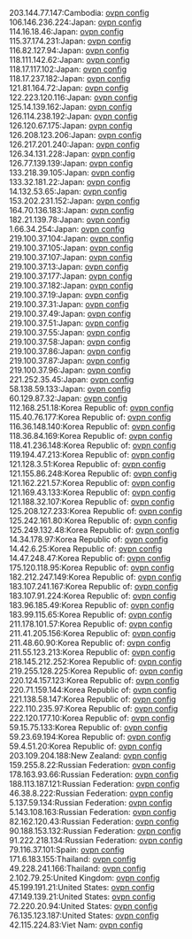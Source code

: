 203.144.77.147:Cambodia: [ovpn config](vpn/203_144_77_147.ovpn)  
106.146.236.224:Japan: [ovpn config](vpn/106_146_236_224.ovpn)  
114.16.18.46:Japan: [ovpn config](vpn/114_16_18_46.ovpn)  
115.37.174.231:Japan: [ovpn config](vpn/115_37_174_231.ovpn)  
116.82.127.94:Japan: [ovpn config](vpn/116_82_127_94.ovpn)  
118.111.142.62:Japan: [ovpn config](vpn/118_111_142_62.ovpn)  
118.17.117.102:Japan: [ovpn config](vpn/118_17_117_102.ovpn)  
118.17.237.182:Japan: [ovpn config](vpn/118_17_237_182.ovpn)  
121.81.164.72:Japan: [ovpn config](vpn/121_81_164_72.ovpn)  
122.223.120.116:Japan: [ovpn config](vpn/122_223_120_116.ovpn)  
125.14.139.162:Japan: [ovpn config](vpn/125_14_139_162.ovpn)  
126.114.238.192:Japan: [ovpn config](vpn/126_114_238_192.ovpn)  
126.120.67.175:Japan: [ovpn config](vpn/126_120_67_175.ovpn)  
126.208.123.206:Japan: [ovpn config](vpn/126_208_123_206.ovpn)  
126.217.201.240:Japan: [ovpn config](vpn/126_217_201_240.ovpn)  
126.34.131.228:Japan: [ovpn config](vpn/126_34_131_228.ovpn)  
126.77.139.139:Japan: [ovpn config](vpn/126_77_139_139.ovpn)  
133.218.39.105:Japan: [ovpn config](vpn/133_218_39_105.ovpn)  
133.32.181.22:Japan: [ovpn config](vpn/133_32_181_22.ovpn)  
14.132.53.65:Japan: [ovpn config](vpn/14_132_53_65.ovpn)  
153.202.231.152:Japan: [ovpn config](vpn/153_202_231_152.ovpn)  
164.70.136.183:Japan: [ovpn config](vpn/164_70_136_183.ovpn)  
182.21.139.78:Japan: [ovpn config](vpn/182_21_139_78.ovpn)  
1.66.34.254:Japan: [ovpn config](vpn/1_66_34_254.ovpn)  
219.100.37.104:Japan: [ovpn config](vpn/219_100_37_104.ovpn)  
219.100.37.105:Japan: [ovpn config](vpn/219_100_37_105.ovpn)  
219.100.37.107:Japan: [ovpn config](vpn/219_100_37_107.ovpn)  
219.100.37.13:Japan: [ovpn config](vpn/219_100_37_13.ovpn)  
219.100.37.177:Japan: [ovpn config](vpn/219_100_37_177.ovpn)  
219.100.37.182:Japan: [ovpn config](vpn/219_100_37_182.ovpn)  
219.100.37.19:Japan: [ovpn config](vpn/219_100_37_19.ovpn)  
219.100.37.31:Japan: [ovpn config](vpn/219_100_37_31.ovpn)  
219.100.37.49:Japan: [ovpn config](vpn/219_100_37_49.ovpn)  
219.100.37.51:Japan: [ovpn config](vpn/219_100_37_51.ovpn)  
219.100.37.55:Japan: [ovpn config](vpn/219_100_37_55.ovpn)  
219.100.37.58:Japan: [ovpn config](vpn/219_100_37_58.ovpn)  
219.100.37.86:Japan: [ovpn config](vpn/219_100_37_86.ovpn)  
219.100.37.87:Japan: [ovpn config](vpn/219_100_37_87.ovpn)  
219.100.37.96:Japan: [ovpn config](vpn/219_100_37_96.ovpn)  
221.252.35.45:Japan: [ovpn config](vpn/221_252_35_45.ovpn)  
58.138.59.133:Japan: [ovpn config](vpn/58_138_59_133.ovpn)  
60.129.87.32:Japan: [ovpn config](vpn/60_129_87_32.ovpn)  
112.168.251.18:Korea Republic of: [ovpn config](vpn/112_168_251_18.ovpn)  
115.40.76.177:Korea Republic of: [ovpn config](vpn/115_40_76_177.ovpn)  
116.36.148.140:Korea Republic of: [ovpn config](vpn/116_36_148_140.ovpn)  
118.36.84.169:Korea Republic of: [ovpn config](vpn/118_36_84_169.ovpn)  
118.41.236.148:Korea Republic of: [ovpn config](vpn/118_41_236_148.ovpn)  
119.194.47.213:Korea Republic of: [ovpn config](vpn/119_194_47_213.ovpn)  
121.128.3.51:Korea Republic of: [ovpn config](vpn/121_128_3_51.ovpn)  
121.155.86.248:Korea Republic of: [ovpn config](vpn/121_155_86_248.ovpn)  
121.162.221.57:Korea Republic of: [ovpn config](vpn/121_162_221_57.ovpn)  
121.169.43.133:Korea Republic of: [ovpn config](vpn/121_169_43_133.ovpn)  
121.188.32.107:Korea Republic of: [ovpn config](vpn/121_188_32_107.ovpn)  
125.208.127.233:Korea Republic of: [ovpn config](vpn/125_208_127_233.ovpn)  
125.242.161.80:Korea Republic of: [ovpn config](vpn/125_242_161_80.ovpn)  
125.249.132.48:Korea Republic of: [ovpn config](vpn/125_249_132_48.ovpn)  
14.34.178.97:Korea Republic of: [ovpn config](vpn/14_34_178_97.ovpn)  
14.42.6.25:Korea Republic of: [ovpn config](vpn/14_42_6_25.ovpn)  
14.47.248.47:Korea Republic of: [ovpn config](vpn/14_47_248_47.ovpn)  
175.120.118.95:Korea Republic of: [ovpn config](vpn/175_120_118_95.ovpn)  
182.212.247.149:Korea Republic of: [ovpn config](vpn/182_212_247_149.ovpn)  
183.107.241.167:Korea Republic of: [ovpn config](vpn/183_107_241_167.ovpn)  
183.107.91.224:Korea Republic of: [ovpn config](vpn/183_107_91_224.ovpn)  
183.96.185.49:Korea Republic of: [ovpn config](vpn/183_96_185_49.ovpn)  
183.99.115.65:Korea Republic of: [ovpn config](vpn/183_99_115_65.ovpn)  
211.178.101.57:Korea Republic of: [ovpn config](vpn/211_178_101_57.ovpn)  
211.41.205.156:Korea Republic of: [ovpn config](vpn/211_41_205_156.ovpn)  
211.48.60.90:Korea Republic of: [ovpn config](vpn/211_48_60_90.ovpn)  
211.55.123.213:Korea Republic of: [ovpn config](vpn/211_55_123_213.ovpn)  
218.145.212.252:Korea Republic of: [ovpn config](vpn/218_145_212_252.ovpn)  
219.255.128.225:Korea Republic of: [ovpn config](vpn/219_255_128_225.ovpn)  
220.124.157.123:Korea Republic of: [ovpn config](vpn/220_124_157_123.ovpn)  
220.71.159.144:Korea Republic of: [ovpn config](vpn/220_71_159_144.ovpn)  
221.138.58.147:Korea Republic of: [ovpn config](vpn/221_138_58_147.ovpn)  
222.110.235.97:Korea Republic of: [ovpn config](vpn/222_110_235_97.ovpn)  
222.120.177.10:Korea Republic of: [ovpn config](vpn/222_120_177_10.ovpn)  
59.15.75.133:Korea Republic of: [ovpn config](vpn/59_15_75_133.ovpn)  
59.23.69.194:Korea Republic of: [ovpn config](vpn/59_23_69_194.ovpn)  
59.4.51.20:Korea Republic of: [ovpn config](vpn/59_4_51_20.ovpn)  
203.109.204.188:New Zealand: [ovpn config](vpn/203_109_204_188.ovpn)  
159.255.8.22:Russian Federation: [ovpn config](vpn/159_255_8_22.ovpn)  
178.163.93.66:Russian Federation: [ovpn config](vpn/178_163_93_66.ovpn)  
188.113.187.121:Russian Federation: [ovpn config](vpn/188_113_187_121.ovpn)  
46.38.8.222:Russian Federation: [ovpn config](vpn/46_38_8_222.ovpn)  
5.137.59.134:Russian Federation: [ovpn config](vpn/5_137_59_134.ovpn)  
5.143.108.163:Russian Federation: [ovpn config](vpn/5_143_108_163.ovpn)  
82.162.120.43:Russian Federation: [ovpn config](vpn/82_162_120_43.ovpn)  
90.188.153.132:Russian Federation: [ovpn config](vpn/90_188_153_132.ovpn)  
91.222.218.134:Russian Federation: [ovpn config](vpn/91_222_218_134.ovpn)  
79.116.37.101:Spain: [ovpn config](vpn/79_116_37_101.ovpn)  
171.6.183.155:Thailand: [ovpn config](vpn/171_6_183_155.ovpn)  
49.228.241.166:Thailand: [ovpn config](vpn/49_228_241_166.ovpn)  
2.102.79.25:United Kingdom: [ovpn config](vpn/2_102_79_25.ovpn)  
45.199.191.21:United States: [ovpn config](vpn/45_199_191_21.ovpn)  
47.149.139.21:United States: [ovpn config](vpn/47_149_139_21.ovpn)  
72.220.20.94:United States: [ovpn config](vpn/72_220_20_94.ovpn)  
76.135.123.187:United States: [ovpn config](vpn/76_135_123_187.ovpn)  
42.115.224.83:Viet Nam: [ovpn config](vpn/42_115_224_83.ovpn)  
